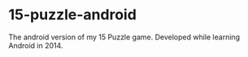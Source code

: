# 15-puzzle-android
The android version of my 15 Puzzle game. 
Developed while learning Android in 2014.
